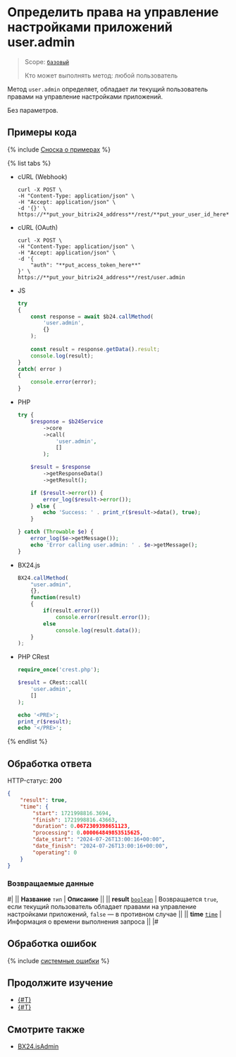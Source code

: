 # Определить права на управление настройками приложений user.admin

> Scope: [`базовый`](../../scopes/permissions.md)
>
> Кто может выполнять метод: любой пользователь

Метод `user.admin` определяет, обладает ли текущий пользователь правами на управление настройками приложений.

Без параметров. 

## Примеры кода

{% include [Сноска о примерах](../../../_includes/examples.md) %}

{% list tabs %}

- cURL (Webhook)

    ```curl
    curl -X POST \
    -H "Content-Type: application/json" \
    -H "Accept: application/json" \
    -d '{}' \
    https://**put_your_bitrix24_address**/rest/**put_your_user_id_here**/**put_your_webbhook_here**/user.admin
    ```

- cURL (OAuth)

    ```curl
    curl -X POST \
    -H "Content-Type: application/json" \
    -H "Accept: application/json" \
    -d '{
        "auth": "**put_access_token_here**"
    }' \
    https://**put_your_bitrix24_address**/rest/user.admin
    ```

- JS


    ```js
    try
    {
    	const response = await $b24.callMethod(
    		'user.admin',
    		{}
    	);
    	
    	const result = response.getData().result;
    	console.log(result);
    }
    catch( error )
    {
    	console.error(error);
    }
    ```

- PHP


    ```php
    try {
        $response = $b24Service
            ->core
            ->call(
                'user.admin',
                []
            );
    
        $result = $response
            ->getResponseData()
            ->getResult();
    
        if ($result->error()) {
            error_log($result->error());
        } else {
            echo 'Success: ' . print_r($result->data(), true);
        }
    
    } catch (Throwable $e) {
        error_log($e->getMessage());
        echo 'Error calling user.admin: ' . $e->getMessage();
    }
    ```

- BX24.js

    ```js
    BX24.callMethod(
        "user.admin",
        {},
        function(result)
        {
            if(result.error())
                console.error(result.error());
            else
                console.log(result.data());
        }
    );
    ```

- PHP CRest

    ```php
    require_once('crest.php');

    $result = CRest::call(
        'user.admin',
        []
    );

    echo '<PRE>';
    print_r($result);
    echo '</PRE>';
    ```

{% endlist %}

## Обработка ответа

HTTP-статус: **200**

```json
{
    "result": true,
    "time": {
        "start": 1721998816.3694,
        "finish": 1721998816.43663,
        "duration": 0.0672309398651123,
        "processing": 0.000064849853515625,
        "date_start": "2024-07-26T13:00:16+00:00",
        "date_finish": "2024-07-26T13:00:16+00:00",
        "operating": 0
    }
}
```

### Возвращаемые данные

#|
|| **Название**
`тип` | **Описание** ||
|| **result**
[`boolean`](../../data-types.md) | Возвращается `true`, если текущий пользователь обладает правами на управление настройками приложений, `false` — в противном случае ||
|| **time**
[`time`](../../data-types.md) | Информация о времени выполнения запроса ||
|#

## Обработка ошибок

{% include [системные ошибки](../../../_includes/system-errors.md) %}

## Продолжите изучение

- [{#T}](./user-access.md)
- [{#T}](./profile.md)

## Смотрите также

- [BX24.isAdmin](../../bx24-js-sdk/additional-functions/bx24-is-admin.md)